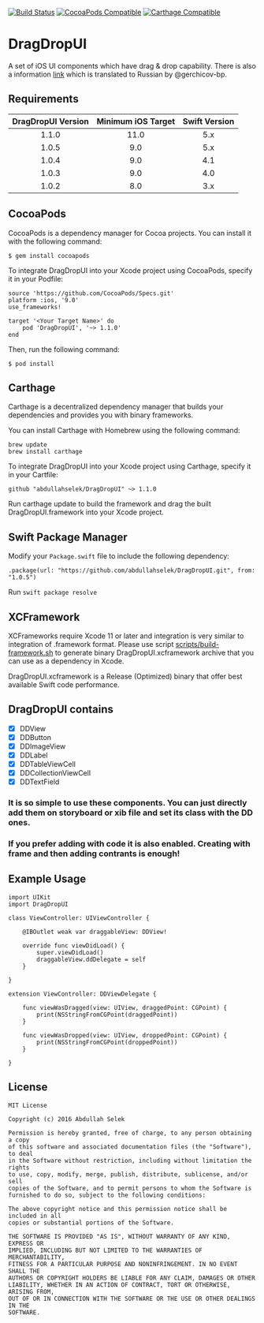 [![Build Status](https://travis-ci.org/abdullahselek/DragDropUI.svg?branch=master)](https://travis-ci.org/abdullahselek/DragDropUI)
[![CocoaPods Compatible](https://img.shields.io/cocoapods/v/DragDropUI.svg)](https://cocoapods.org/pods/DragDropUI)
[![Carthage Compatible](https://img.shields.io/badge/Carthage-compatible-4BC51D.svg?style=flat)](https://github.com/Carthage/Carthage)

# DragDropUI
A set of iOS UI components which have drag &amp; drop capability. There is also a information [link](http://gargo.of.by/dragdropui/) which is translated to Russian by @gerchicov-bp.

## Requirements

| DragDropUI Version | Minimum iOS Target  | Swift Version |
|:--------------------:|:---------------------------:|:---------------------------:|
| 1.1.0 | 11.0 | 5.x |
| 1.0.5 | 9.0 | 5.x |
| 1.0.4 | 9.0 | 4.1 |
| 1.0.3 | 9.0 | 4.0 |
| 1.0.2 | 8.0 | 3.x |

## CocoaPods

CocoaPods is a dependency manager for Cocoa projects. You can install it with the following command:

```
$ gem install cocoapods
```

To integrate DragDropUI into your Xcode project using CocoaPods, specify it in your Podfile:

```
source 'https://github.com/CocoaPods/Specs.git'
platform :ios, '9.0'
use_frameworks!

target '<Your Target Name>' do
	pod 'DragDropUI', '~> 1.1.0'
end
```

Then, run the following command:

	$ pod install

## Carthage

Carthage is a decentralized dependency manager that builds your dependencies and provides you with binary frameworks.

You can install Carthage with Homebrew using the following command:

```
brew update
brew install carthage
```

To integrate DragDropUI into your Xcode project using Carthage, specify it in your Cartfile:

```
github "abdullahselek/DragDropUI" ~> 1.1.0
```

Run carthage update to build the framework and drag the built DragDropUI.framework into your Xcode project.

## Swift Package Manager

Modify your `Package.swift` file to include the following dependency:

```
.package(url: "https://github.com/abdullahselek/DragDropUI.git", from: "1.0.5")
```

Run `swift package resolve`

## XCFramework

XCFrameworks require Xcode 11 or later and integration is very similar to integration of .framework format. Please use script [scripts/build-framework.sh](scripts/build-framework.sh) to generate binary DragDropUI.xcframework archive that you can use as a dependency in Xcode.

DragDropUI.xcframework is a Release (Optimized) binary that offer best available Swift code performance.

## DragDropUI contains

- [x] DDView
- [x] DDButton
- [x] DDImageView
- [x] DDLabel
- [x] DDTableViewCell
- [x] DDCollectionViewCell
- [x] DDTextField

### It is so simple to use these components. You can just directly add them on storyboard or xib file and set its class with the DD ones.

### If you prefer adding with code it is also enabled. Creating with frame and then adding contrants is enough!

## Example Usage

```
import UIKit
import DragDropUI

class ViewController: UIViewController {

    @IBOutlet weak var draggableView: DDView!

    override func viewDidLoad() {
        super.viewDidLoad()
        draggableView.ddDelegate = self
    }

}
```

```
extension ViewController: DDViewDelegate {

    func viewWasDragged(view: UIView, draggedPoint: CGPoint) {
        print(NSStringFromCGPoint(draggedPoint))
    }

    func viewWasDropped(view: UIView, droppedPoint: CGPoint) {
        print(NSStringFromCGPoint(droppedPoint))
    }

}
```

## License

```
MIT License

Copyright (c) 2016 Abdullah Selek

Permission is hereby granted, free of charge, to any person obtaining a copy
of this software and associated documentation files (the "Software"), to deal
in the Software without restriction, including without limitation the rights
to use, copy, modify, merge, publish, distribute, sublicense, and/or sell
copies of the Software, and to permit persons to whom the Software is
furnished to do so, subject to the following conditions:

The above copyright notice and this permission notice shall be included in all
copies or substantial portions of the Software.

THE SOFTWARE IS PROVIDED "AS IS", WITHOUT WARRANTY OF ANY KIND, EXPRESS OR
IMPLIED, INCLUDING BUT NOT LIMITED TO THE WARRANTIES OF MERCHANTABILITY,
FITNESS FOR A PARTICULAR PURPOSE AND NONINFRINGEMENT. IN NO EVENT SHALL THE
AUTHORS OR COPYRIGHT HOLDERS BE LIABLE FOR ANY CLAIM, DAMAGES OR OTHER
LIABILITY, WHETHER IN AN ACTION OF CONTRACT, TORT OR OTHERWISE, ARISING FROM,
OUT OF OR IN CONNECTION WITH THE SOFTWARE OR THE USE OR OTHER DEALINGS IN THE
SOFTWARE.
```

